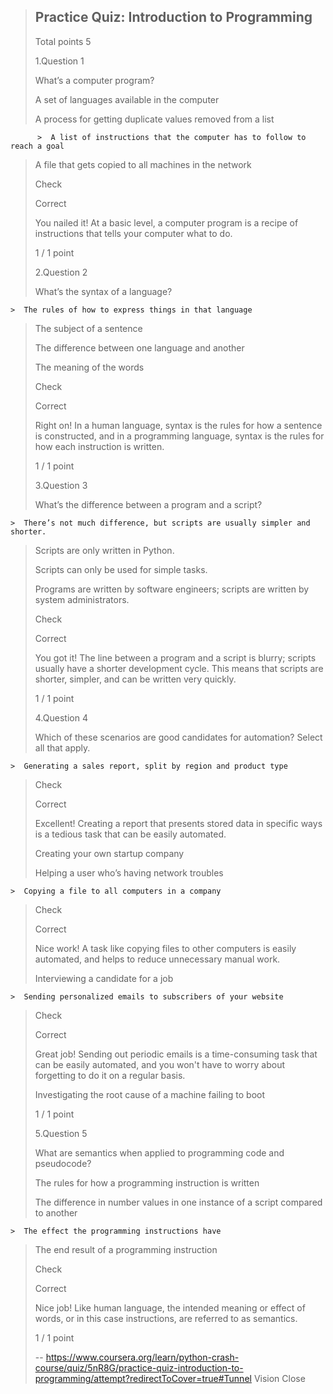 > ## Practice Quiz: Introduction to Programming
> 
> Total points 5
> 
>  1.Question 1
> 
> What’s a computer program? 
> 
>  A set of languages available in the computer 
> 
>  A process for getting duplicate values removed from a list 
> 

          >  A list of instructions that the computer has to follow to reach a goal 
> 
>  A file that gets copied to all machines in the network 
> 
> Check
> 
> Correct
> 
> You nailed it! At a basic level, a computer program is a recipe of instructions that tells your computer what to do.
> 
> 1 / 1 point
> 
>  2.Question 2
> 
> What’s the syntax of a language? 
> 

    >  The rules of how to express things in that language 
> 
>  The subject of a sentence 
> 
>  The difference between one language and another 
> 
>  The meaning of the words 
> 
> Check
> 
> Correct
> 
> Right on! In a human language, syntax is the rules for how a sentence is constructed, and in a programming language, syntax is the rules for how each instruction is written.
> 
> 1 / 1 point
> 
>  3.Question 3
> 
> What’s the difference between a program and a script? 
> 

    >  There’s not much difference, but scripts are usually simpler and shorter. 
> 
>  Scripts are only written in Python. 
> 
>  Scripts can only be used for simple tasks. 
> 
>  Programs are written by software engineers; scripts are written by system administrators. 
> 
> Check
> 
> Correct
> 
> You got it! The line between a program and a script is blurry; scripts usually have a shorter development cycle. This means that scripts are shorter, simpler, and can be written very quickly.
> 
> 1 / 1 point
> 
>  4.Question 4
> 
> Which of these scenarios are good candidates for automation? Select all that apply. 
> 

    >  Generating a sales report, split by region and product type 
> 
> Check
> 
> Correct
> 
> Excellent! Creating a report that presents stored data in specific ways is a tedious task that can be easily automated.
> 
>  Creating your own startup company 
> 
>  Helping a user who’s having network troubles 
> 
    
    >  Copying a file to all computers in a company 
> 
> Check
> 
> Correct
> 
> Nice work! A task like copying files to other computers is easily automated, and helps to reduce unnecessary manual work.
> 
>  Interviewing a candidate for a job 
> 
    
    >  Sending personalized emails to subscribers of your website 
> 
> Check
> 
> Correct
> 
> Great job! Sending out periodic emails is a time-consuming task that can be easily automated, and you won't have to worry about forgetting to do it on a regular basis.
> 
>  Investigating the root cause of a machine failing to boot 
> 
> 1 / 1 point
> 
>  5.Question 5
> 
> What are semantics when applied to programming code and pseudocode? 
> 
>  The rules for how a programming instruction is written 
> 
>  The difference in number values in one instance of a script compared to another 
> 
    
    >  The effect the programming instructions have 
> 
>  The end result of a programming instruction 
> 
> Check
> 
> Correct
> 
> Nice job! Like human language, the intended meaning or effect of words, or in this case instructions, are referred to as semantics.
> 
> 1 / 1 point
>
> -- https://www.coursera.org/learn/python-crash-course/quiz/5nR8G/practice-quiz-introduction-to-programming/attempt?redirectToCover=true#Tunnel Vision Close
